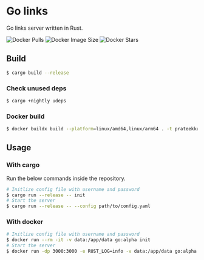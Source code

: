 # Go links

Go links server written in Rust.

![Docker Pulls](https://img.shields.io/docker/pulls/prateekkumarweb/go?style=for-the-badge)
![Docker Image Size](https://img.shields.io/docker/image-size/prateekkumarweb/go/alpha?style=for-the-badge&arch=arm64)
![Docker Stars](https://img.shields.io/docker/stars/prateekkumarweb/go?style=for-the-badge)

## Build

```sh
$ cargo build --release
```

### Check unused deps

```sh
$ cargo +nightly udeps
```

### Docker build

```sh
$ docker buildx build --platform=linux/amd64,linux/arm64 . -t prateekkumarweb/go:alpha --push
```

## Usage

### With cargo

Run the below commands inside the repository.

```sh
# Initlize config file with username and password
$ cargo run --release -- init
# Start the server
$ cargo run --release -- --config path/to/config.yaml
```

### With docker

```sh
# Initlize config file with username and password
$ docker run --rm -it -v data:/app/data go:alpha init
# Start the server
$ docker run -dp 3000:3000 -e RUST_LOG=info -v data:/app/data go:alpha
```
